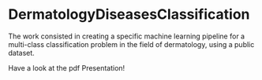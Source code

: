 # DermatologyDiseasesClassification
 The work consisted in creating a specific machine learning pipeline for a multi-class classification problem in the field of dermatology, using a public dataset.

 Have a look at the pdf Presentation!
